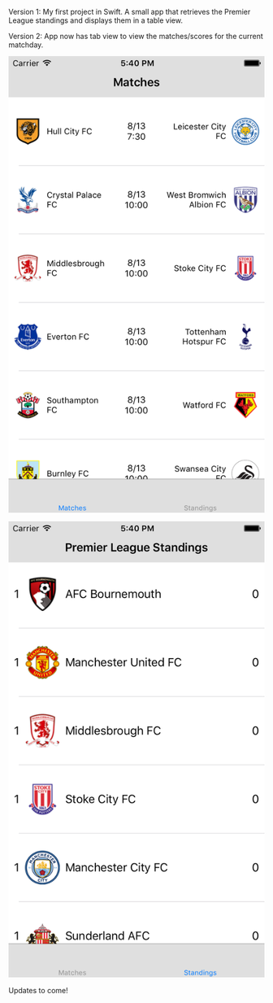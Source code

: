 Version 1: My first project in Swift. A small app that retrieves the Premier League standings and displays them in a table view.

Version 2: App now has tab view to view the matches/scores for the current matchday.

![alt tag](https://github.com/hodges1311/premTable/blob/master/premTable/Simulator%20Screen%20Shot%20Aug%207%2C%202016%2C%205.40.14%20PM.png)

![alt tag](https://github.com/hodges1311/premTable/blob/master/premTable/Simulator%20Screen%20Shot%20Aug%207%2C%202016%2C%205.40.22%20PM.png)


Updates to come!

